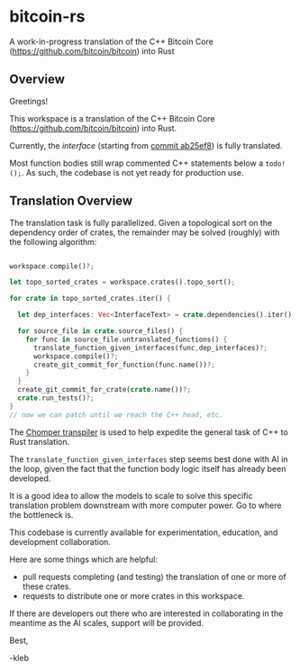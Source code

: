 # bitcoin-rs

A work-in-progress translation of the C++ Bitcoin Core (https://github.com/bitcoin/bitcoin) into Rust

## Overview

Greetings!

This workspace is a translation of the C++ Bitcoin Core (https://github.com/bitcoin/bitcoin) into Rust.

Currently, the *interface* (starting from [commit ab25ef8](https://github.com/bitcoin/bitcoin/commit/ab25ef8c7f767258d5fe44f53b35ad8bd51ed5cd)) is fully translated.

Most function bodies still wrap commented C++ statements below a `todo!();`.  As such, the codebase is not yet ready for production use.

## Translation Overview

The translation task is fully parallelized. Given a topological sort on the dependency order of crates, the remainder may be solved (roughly) with the following algorithm:

```rust

workspace.compile()?;

let topo_sorted_crates = workspace.crates().topo_sort();

for crate in topo_sorted_crates.iter() {

  let dep_interfaces: Vec<InterfaceText> = crate.dependencies().iter().map(|dep| dep.interface_text()).collect();

  for source_file in crate.source_files() {
    for func in source_file.untranslated_functions() {
      translate_function_given_interfaces(func,dep_interfaces)?;
      workspace.compile()?;
      create_git_commit_for_function(func.name())?;
    }
  }
  create_git_commit_for_crate(crate.name())?;
  crate.run_tests()?;
}
// now we can patch until we reach the C++ head, etc.
```

The [Chomper transpiler](https://github.com/klebs6/chomper) is used to help expedite the general task of C++ to Rust translation.

The `translate_function_given_interfaces` step seems best done with AI in the loop, given the fact that the function body logic itself has already been developed.

It is a good idea to allow the models to scale to solve this specific translation problem downstream with more computer power.
Go to where the bottleneck is.

This codebase is currently available for experimentation, education, and development collaboration.

Here are some things which are helpful:
- pull requests completing (and testing) the translation of one or more of these crates.
- requests to distribute one or more crates in this workspace. 

If there are developers out there who are interested in collaborating in the meantime as the AI scales, support will be provided.

Best,

-kleb
